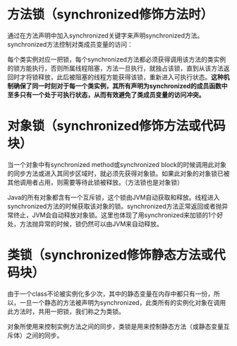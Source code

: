 # 方法锁（synchronized修饰方法时）

通过在方法声明中加入synchronized关键字来声明synchronized方法。synchronized方法控制对类成员变量的访问：

每个类实例对应一把锁，每个synchronized方法都必须获得调用该方法的类实例的锁方能执行，否则所属线程阻塞，方法一旦执行，就独占该锁，直到从该方法返回时才将锁释放，此后被阻塞的线程方能获得该锁，重新进入可执行状态。**这种机制确保了同一时刻对于每一个类实例，其所有声明为synchronized的成员函数中至多只有一个处于可执行状态，从而有效避免了类成员变量的访问冲突。**

# 对象锁（synchronized修饰方法或代码块）

当一个对象中有synchronized method或synchronized block的时候调用此对象的同步方法或进入其同步区域时，就必须先获得对象锁。如果此对象的对象锁已被其他调用者占用，则需要等待此锁被释放。（方法锁也是对象锁）

Java的所有对象都含有一个互斥锁，这个锁由JVM自动获取和释放。线程进入synchronized方法的时候获取该对象的锁。synchronized方法正常返回或者抛异常终止，JVM会自动释放对象锁。这里也体现了用synchronized来加锁的1个好处，方法抛异常的时候，锁仍然可以由JVM来自动释放。

# 类锁（synchronized修饰静态方法或代码块）

由于一个class不论被实例化多少次，其中的静态变量在内存中都只有一份，所以，一旦一个静态的方法被声明为synchronized，此类所有的实例化对象在调用此方法时，共用一把锁，我们称之为类锁。

对象所使用来控制实例方法之间的同步，类锁是用来控制静态方法（或静态变量互斥体）之间的同步。